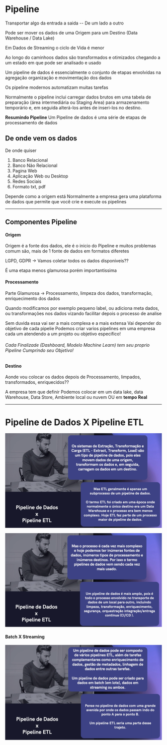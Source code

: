 

# Pipeline

Transportar algo da entrada a saida  -- De um lado a outro

Pode ser mover os dados de uma Origem para um Destino (Data Warehouse / Data Lake)

Em Dados de Streaming o ciclo de Vida é menor

Ao longo do caminhoos dados são transformados e otimizados chegando a um estado em que pode ser analisado e usado

Um pipeline de dados é essencialmente o conjunto de etapas envolvidas na agregação organização e movimentação dos dados

Os pipeline modernos automatizam muitas tarefas

Normalmente o pipeline inclui carregar dados brutos em uma tabela de preparação (área intermediária ou Staging Area)
para armazenamento temporário e, em seguida alterá-los antes de inseri-los no destino.

**Resumindo Pipeline**
Um Pipeline de dados é uma série de etapas de processamento de dados


## De onde vem os dados

De onde quiser
1. Banco Relacional
2. Banco Não Relacional 
3. Pagina Web
4. Aplicação Web ou Desktop
5. Redes Sociais
6. Formato txt, pdf

Depende como a origem está
Normalmente a empresa gera uma plataforma de dados que permite que você crie e execute os pipelines

---

## Componentes Pipeline

#### Origem 

Origem é a fonte dos dados, ele é o inicio do Pipeline e muitos problemas comum são, mais de 1 fonte de dados em formatos diferetes

LGPD, GDPR -> Vamos coletar todos os dados disponiveis??

É uma etapa menos glamurosa porém importantissima

#### Processamento 

Parte Glamurosa -> Processamento, limpeza dos dados, transformação, enriquecimento dos dados 

Quando modificamos por exemplo pequeno label, ou adiciona meta dados, ou transformações nos dados vizando facilitar depois o processo de analise

Sem duvida essa vai ser a mais complexa e a mais extensa 
Vai depender do objetivo de cada pipelie
Podemos criar varios pipelines em uma empresa cada um atendendo a um projeto ou objetivo especifico!

###### Cada Finalizade (Dashboard, Modelo Machine Learn) tem seu proprio Pipeline Cumprindo seu Objetivo!

#### Destino

Aonde vou colocar os dados depois de Processamento, limpados, transformados, enriquecidos??

A empresa tem que definir
Podemos colocar em um data lake, data Warehouse, Data Store, Ambiente local ou nuvem OU em **tempo Real**

---

# Pipeline de Dados X Pipeline ETL

![PipelineETL](./IMGs/ETL-Pipeline.png)

![PipelineDados](./IMGs/DadosPipeline.png)

#### Batch X Streaming

![Finish](./IMGs/Finish--ETLXDados.png)

















